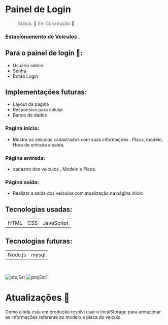 <h1> Painel de Login </h1>

> Status: 🚧 Em Construção 🚧


### Estacionamento de Veiculos .

## Para o painel de login  🚧:


+ Usuário admin
+ Senha
+ Botão Login 



## Implementações futuras:

+ Layout da pagina 
+ Responsivo para celular
+ Banco de dados

### Pagina ínicio:

+ Mostra os veiculos cadastrados com suas informações : Placa, modelo,
Hora de entrada e saida.


### Página entrada:

+ cadastro dos veiculos , Modelo e Placa.

### Página saída:

+ Realizar a saida dos veiculos com atualização na página inicio

## Tecnologias usadas:

<table>
<tr>
<td>HTML</td>
<td>CSS</td>
<td>JavaScript</td>

</tr>
</table>

## Tecnologias futuras:


<table>
<tr>
<td>Node.js</td>
<td>mysql</td>
</tr>
</table>

<br>

![projEst](https://user-images.githubusercontent.com/88260564/161575379-0c119adb-0758-424d-8a2a-b65524fa063e.jpg)
![projEst1](https://user-images.githubusercontent.com/88260564/161575395-3af5a26f-165f-42a0-bb72-8ac0f384461f.jpg)

# Atualizações 🚧

Como ainda esta em produção resolvi usar o localStorage para armazenar as informações referente ao modelo e placa do veiculo.


<br>
